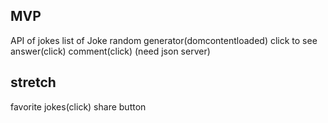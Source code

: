 ## MVP
API of jokes
list of Joke random generator(domcontentloaded)
click to see answer(click)
comment(click) (need json server)

## stretch
favorite jokes(click)
share button
